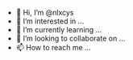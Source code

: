 - 👋 Hi, I’m @nlxcys
- 👀 I’m interested in ...
- 🌱 I’m currently learning ...
- 💞️ I’m looking to collaborate on ...
- 📫 How to reach me ...

<!---
nlxcys/nlxcys is a ✨ special ✨ repository because its `README.md` (this file) appears on your GitHub profile.
You can click the Preview link to take a look at your changes.
--->
